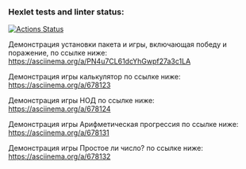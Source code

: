 ### Hexlet tests and linter status:
[![Actions Status](https://github.com/barashit/python-project-49/actions/workflows/hexlet-check.yml/badge.svg)](https://github.com/barashit/python-project-49/actions)

Демонстрация установки пакета и игры, включающая победу и поражение, по ссылке ниже:
https://asciinema.org/a/PN4u7CL61dcYhGwpf27a3c1LA

Демонстрация игры калькулятор по ссылке ниже:
https://asciinema.org/a/678123

Демонстрация игры НОД по ссылке ниже:
https://asciinema.org/a/678124

Демонстрация игры Арифметическая прогрессия по ссылке ниже:
https://asciinema.org/a/678131

Демонстрация игры Простое ли число? по ссылке ниже:
https://asciinema.org/a/678132

